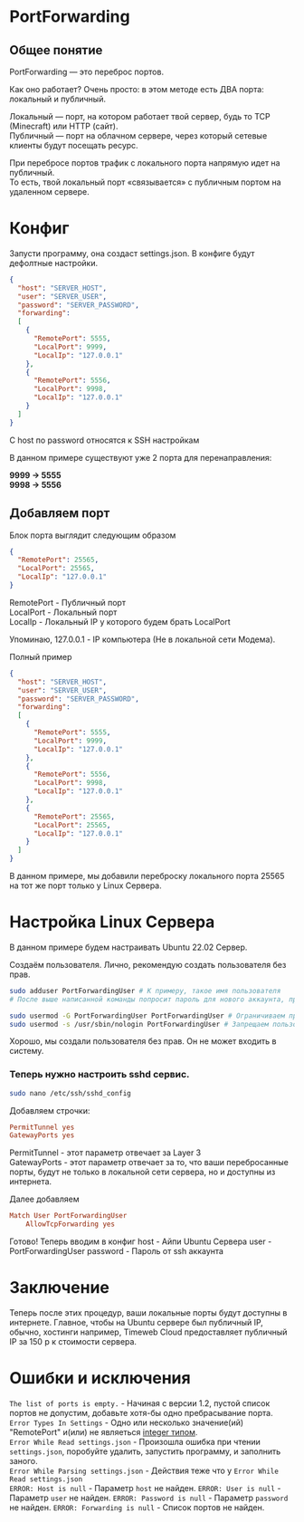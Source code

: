 # PortForwarding

## Общее понятие

PortForwarding — это переброс портов.

Как оно работает?
Очень просто: в этом методе есть ДВА порта: локальный и публичный.

Локальный — порт, на котором работает твой сервер, будь то TCP (Minecraft) или HTTP (сайт).  
Публичный — порт на облачном сервере, через который сетевые клиенты будут посещать ресурс.  

При перебросе портов трафик с локального порта напрямую идет на публичный.  
То есть, твой локальный порт «связывается» с публичным портом на удаленном сервере.  

# Конфиг

Запусти программу, она создаст settings.json.
В конфиге будут дефолтные настройки.

```JSON
{
  "host": "SERVER_HOST",
  "user": "SERVER_USER",
  "password": "SERVER_PASSWORD",
  "forwarding":
  [
    {
      "RemotePort": 5555,
      "LocalPort": 9999,
      "LocalIp": "127.0.0.1"
    },
    { 
      "RemotePort": 5556,
      "LocalPort": 9998,
      "LocalIp": "127.0.0.1"
    }
  ]
}
```

С host по password относятся к SSH настройкам

В данном примере существуют уже 2 порта для перенаправления:

**9999 → 5555**  
**9998 → 5556**

## Добавляем порт

Блок порта выглядит следующим образом
```JSON
{ 
  "RemotePort": 25565,
  "LocalPort": 25565,
  "LocalIp": "127.0.0.1"
}
```
RemotePort - Публичный порт  
LocalPort - Локальный порт  
LocalIp - Локальный IP у которого будем брать LocalPort  

Упоминаю, 127.0.0.1 - IP компьютера (Не в локальной сети Модема).  

Полный пример  
```JSON
{
  "host": "SERVER_HOST",
  "user": "SERVER_USER",
  "password": "SERVER_PASSWORD",  
  "forwarding":  
  [
    {
      "RemotePort": 5555,  
      "LocalPort": 9999,  
      "LocalIp": "127.0.0.1"  
    },
    { 
      "RemotePort": 5556,
      "LocalPort": 9998,
      "LocalIp": "127.0.0.1"
    },
    { 
      "RemotePort": 25565,
      "LocalPort": 25565,
      "LocalIp": "127.0.0.1"
    }
  ]
}
```
В данном примере, мы добавили переброску локального порта 25565 на тот же порт только у Linux Сервера.

# Настройка Linux Сервера
В данном примере будем настраивать Ubuntu 22.02 Сервер.  

Создаём пользователя.
Лично, рекомендую создать пользователя без прав. 

```bash
sudo adduser PortForwardingUser # К примеру, такое имя пользователя
# После выше написанной команды попросит пароль для нового аккаунта, при вводе его не будет видно.

sudo usermod -G PortForwardingUser PortForwardingUser # Ограничиваем права 
sudo usermod -s /usr/sbin/nologin PortForwardingUser # Запрещаем пользователю входить в систему по дефолтному SSH 
```
Хорошо, мы создали пользователя без прав. Он не может входить в систему.

### Теперь нужно настроить sshd сервис.
```bash
sudo nano /etc/ssh/sshd_config
```
Добавляем строчки: 
```conf
PermitTunnel yes
GatewayPorts yes
```
PermitTunnel - этот параметр отвечает за Layer 3  
GatewayPorts - этот параметр отвечает за то, что ваши перебросанные порты, будут не только в локальной сети сервера, но и доступны из интернета.

Далее добавляем
```conf
Match User PortForwardingUser
    AllowTcpForwarding yes
```

Готово! Теперь вводим в конфиг 
host - Айпи Ubuntu Сервера
user - PortForwardingUser
password - Пароль от ssh аккаунта

# Заключение
Теперь после этих процедур, ваши локальные порты будут доступны в интернете.
Главное, чтобы на Ubuntu сервере был публичный IP, обычно, хостинги например, Timeweb Cloud предоставляет публичный IP за 150 р к стоимости сервера.  
  
  
# Ошибки и исключения
`The list of ports is empty.` - Начиная с версии 1.2, пустой список портов не допустим, добавьте хотя-бы одно пребрасывание порта.  
`Error Types In Settings` - Одно или несколько значение(ий) "RemotePort" и(или) не являеться [integer типом](https://ru.wikipedia.org/wiki/%D0%A6%D0%B5%D0%BB%D0%BE%D0%B5_(%D1%82%D0%B8%D0%BF_%D0%B4%D0%B0%D0%BD%D0%BD%D1%8B%D1%85)).  
`Error While Read settings.json` - Произошла ошибка при чтении `settings.json`, поробуйте удалить, запустить программу, и заполнить заного.  
`Error While Parsing settings.json` - Действия теже что у `Error While Read settings.json`  
`ERROR: Host is null` - Параметр `host` не найден.
`ERROR: User is null` - Параметр `user` не найден.
`ERROR: Password is null` - Параметр `password` не найден.
`ERROR: Forwarding is null` - Список портов не найден.
